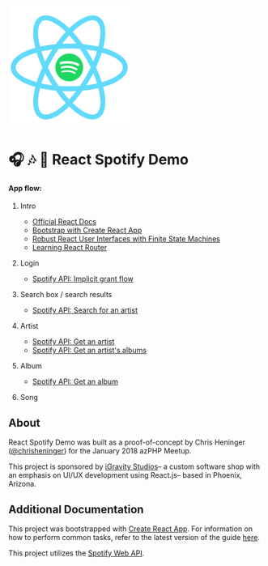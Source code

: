 <img src="./react-spotify.png" alt="React Spotify Demo Logo" width="240" />

# 🎧 🎶 📲 React Spotify Demo

#### App flow:

1. Intro

   * [Official React Docs](https://reactjs.org)
   * [Bootstrap with Create React App](https://github.com/facebookincubator/create-react-app)
   * [Robust React User Interfaces with Finite State Machines](https://css-tricks.com/robust-react-user-interfaces-with-finite-state-machines/)
   * [Learning React Router](https://css-tricks.com/learning-react-router/)

1. Login

   * [Spotify API: Implicit grant flow](https://developer.spotify.com/web-api/authorization-guide/#implicit_grant_flow)

1. Search box / search results

   * [Spotify API: Search for an artist](https://developer.spotify.com/web-api/search-item/)

1. Artist

   * [Spotify API: Get an artist](https://developer.spotify.com/web-api/get-artist/)
   * [Spotify API: Get an artist's albums](https://developer.spotify.com/web-api/get-artists-albums/)

1. Album

   * [Spotify API: Get an album](https://developer.spotify.com/web-api/get-album/)

1. Song

## About

React Spotify Demo was built as a proof-of-concept by Chris Heninger ([@chrisheninger](https://github.com/chrisheninger)) for the January 2018 azPHP Meetup.

This project is sponsored by [iGravity Studios](https://igravitystudios.com)– a custom software shop with an emphasis on UI/UX development using React.js– based in Phoenix, Arizona.

## Additional Documentation

This project was bootstrapped with [Create React App](https://github.com/facebookincubator/create-react-app). For information on how to perform common tasks, refer to the latest version of the guide [here](https://github.com/facebookincubator/create-react-app/blob/master/packages/react-scripts/template/README.md).

This project utilizes the [Spotify Web API](https://developer.spotify.com/web-api/).
